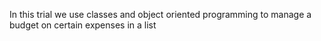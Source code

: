 In this trial we use classes and object oriented programming to manage a budget on certain expenses in a list